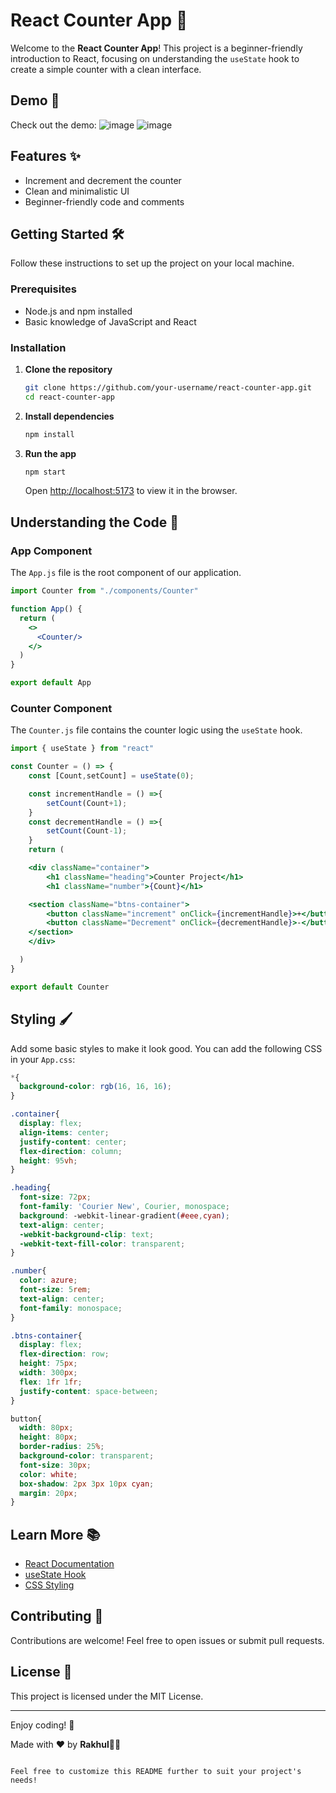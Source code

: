 # React Counter App 🚀

Welcome to the **React Counter App**! This project is a beginner-friendly introduction to React, focusing on understanding the `useState` hook to create a simple counter with a clean interface.

## Demo 📸

Check out the demo:
![image](https://github.com/BlackEmpir7199/React-Projects-Beginners/assets/118678415/52f10b56-a6b6-462c-8df2-981a292d6881)
![image](https://github.com/BlackEmpir7199/React-Projects-Beginners/assets/118678415/2baca41e-8019-407d-81a1-66b4e8faee75)


## Features ✨

- Increment and decrement the counter
- Clean and minimalistic UI
- Beginner-friendly code and comments

## Getting Started 🛠️

Follow these instructions to set up the project on your local machine.

### Prerequisites

- Node.js and npm installed
- Basic knowledge of JavaScript and React

### Installation

1. **Clone the repository**

   ```bash
   git clone https://github.com/your-username/react-counter-app.git
   cd react-counter-app
   ```

2. **Install dependencies**

   ```bash
   npm install
   ```

3. **Run the app**

   ```bash
   npm start
   ```

   Open [http://localhost:5173](http://localhost:5173) to view it in the browser.


## Understanding the Code 🧠

### App Component

The `App.js` file is the root component of our application.

```jsx
import Counter from "./components/Counter"

function App() {
  return (
    <>
      <Counter/>
    </>
  )
}

export default App

```

### Counter Component

The `Counter.js` file contains the counter logic using the `useState` hook.

```jsx
import { useState } from "react"

const Counter = () => {
    const [Count,setCount] = useState(0);

    const incrementHandle = () =>{
        setCount(Count+1);
    }
    const decrementHandle = () =>{
        setCount(Count-1);
    }
    return (

    <div className="container">
        <h1 className="heading">Counter Project</h1>
        <h1 className="number">{Count}</h1>

    <section className="btns-container">
        <button className="increment" onClick={incrementHandle}>+</button>
        <button className="Decrement" onClick={decrementHandle}>-</button>
    </section>
    </div>

  )
}

export default Counter
```

## Styling 🖌️

Add some basic styles to make it look good. You can add the following CSS in your `App.css`:

```css
*{
  background-color: rgb(16, 16, 16);
}

.container{
  display: flex;
  align-items: center;
  justify-content: center;
  flex-direction: column;
  height: 95vh;
}

.heading{
  font-size: 72px;
  font-family: 'Courier New', Courier, monospace;
  background: -webkit-linear-gradient(#eee,cyan); 
  text-align: center;
  -webkit-background-clip: text;
  -webkit-text-fill-color: transparent;
}

.number{
  color: azure;
  font-size: 5rem;
  text-align: center;
  font-family: monospace;
}

.btns-container{
  display: flex;
  flex-direction: row;
  height: 75px;
  width: 300px;
  flex: 1fr 1fr;
  justify-content: space-between;
}

button{
  width: 80px;
  height: 80px;
  border-radius: 25%;
  background-color: transparent;
  font-size: 30px;
  color: white;
  box-shadow: 2px 3px 10px cyan;
  margin: 20px;
}
```

## Learn More 📚

- [React Documentation](https://reactjs.org/docs/getting-started.html)
- [useState Hook](https://reactjs.org/docs/hooks-state.html)
- [CSS Styling](https://developer.mozilla.org/en-US/docs/Web/CSS)

## Contributing 🤝

Contributions are welcome! Feel free to open issues or submit pull requests.

## License 📄

This project is licensed under the MIT License.

---

Enjoy coding! 🎉

Made with ❤️ by **Rakhul👩‍💻**
```

Feel free to customize this README further to suit your project's needs!
